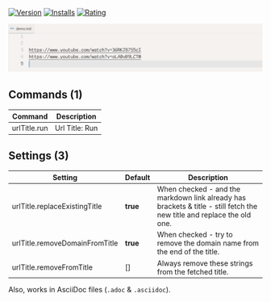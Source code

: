 [![Version](https://img.shields.io/visual-studio-marketplace/v/usernamehw.url-title)](https://marketplace.visualstudio.com/items?itemName=usernamehw.url-title)
[![Installs](https://img.shields.io/visual-studio-marketplace/i/usernamehw.url-title)](https://marketplace.visualstudio.com/items?itemName=usernamehw.url-title)
[![Rating](https://img.shields.io/visual-studio-marketplace/r/usernamehw.url-title)](https://marketplace.visualstudio.com/items?itemName=usernamehw.url-title)

![demo](img/demo.gif)

<!-- COMMANDS_START -->
## Commands (1)

|Command|Description|
|-|-|
|urlTitle.run|Url Title: Run|
<!-- COMMANDS_END -->

<!-- SETTINGS_START -->
## Settings (3)

|Setting|Default|Description|
|-|-|-|
|urlTitle.replaceExistingTitle|**true**|When checked - and the markdown link already has brackets & title - still fetch the new title and replace the old one.|
|urlTitle.removeDomainFromTitle|**true**|When checked - try to remove the domain name from the end of the title.|
|urlTitle.removeFromTitle|\[\]|Always remove these strings from the fetched title.|
<!-- SETTINGS_END -->


Also, works in AsciiDoc files (`.adoc` & `.asciidoc`).